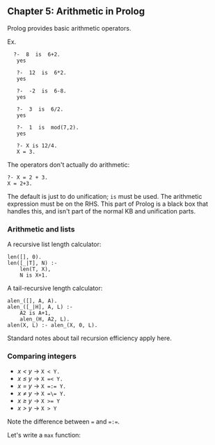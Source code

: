 ## Chapter 5: Arithmetic in Prolog

Prolog provides basic arithmetic operators.

Ex.

```
  ?-  8  is  6+2.
   yes
   
   ?-  12  is  6*2.
   yes
   
   ?-  -2  is  6-8.
   yes
   
   ?-  3  is  6/2.
   yes
   
   ?-  1  is  mod(7,2).
   yes 

   ?- X is 12/4.
   X = 3.
```

The operators don't actually do arithmetic:

```
?- X = 2 + 3.
X = 2+3.
```

The default is just to do unification; `is` must be used. The arithmetic
expression must be on the RHS. This part of Prolog is a black box that
handles this, and isn't part of the normal KB and unification parts.

### Arithmetic and lists

A recursive list length calculator:

```
len([], 0).
len([_|T], N) :-
	len(T, X),
	N is X+1.
```

A tail-recursive length calculator:

```
alen_([], A, A).
alen_([_|H], A, L) :-
	A2 is A+1,
	alen_(H, A2, L).
alen(X, L) :- alen_(X, 0, L).
```

Standard notes about tail recursion efficiency apply here.

### Comparing integers

* *x < y* &rarr; `X < Y.`
* *x ≤ y* &rarr; `X =< Y.`
* *x = y* &rarr; `X =:= Y.`
* *x ≠ y* &rarr; `X =\= Y.`
* *x ≥ y* &rarr; `X >= Y`
* *x > y* &rarr; `X > Y`

Note the difference between `=` and `=:=`.

Let's write a `max` function:

```
